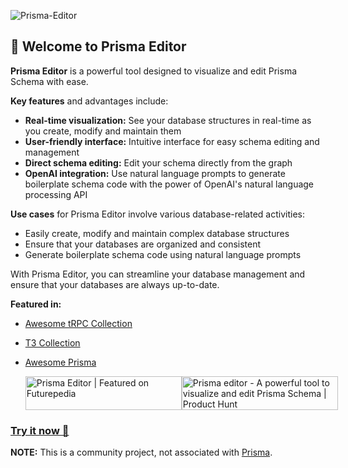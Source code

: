 ![Prisma-Editor](https://github.com/mohammed-bahumaish/prisma-editor/blob/main/apps/web/public/images/banner.png?raw=true)

## 👋 Welcome to Prisma Editor

**Prisma Editor** is a powerful tool designed to visualize and edit Prisma Schema with ease.

**Key features** and advantages include:

- **Real-time visualization:** See your database structures in real-time as you create, modify and maintain them
- **User-friendly interface:** Intuitive interface for easy schema editing and management
- **Direct schema editing:** Edit your schema directly from the graph
- **OpenAI integration:** Use natural language prompts to generate boilerplate schema code with the power of OpenAI's natural language processing API

**Use cases** for Prisma Editor involve various database-related activities:

- Easily create, modify and maintain complex database structures
- Ensure that your databases are organized and consistent
- Generate boilerplate schema code using natural language prompts

With Prisma Editor, you can streamline your database management and ensure that your databases are always up-to-date.

**Featured in:**

- [Awesome tRPC Collection](https://trpc.io/docs/awesome-trpc#-open-source-projects-using-trpc)
- [T3 Collection](https://create.t3.gg/en/t3-collection)
- [Awesome Prisma](https://github.com/catalinmiron/awesome-prisma)

    <div style="display: flex;">
    <a href="https://futurepedia.io/tool/prisma-editor?utm_source=prisma-editor_embed" style="width: 250px; height: 54px;" width="250" height="54">
      <img src="https://futurepedia.io/api/image-widget?toolId=6d9b85ac-f1ca-45c7-b4d5-5207a6cdf6ce" alt="Prisma Editor | Featured on Futurepedia" style="width: 250px; height: 54px;" width="250" height="54">
    </a>

    <a href="https://www.producthunt.com/posts/prisma-editor?utm_source=badge-featured&utm_medium=badge&utm_souce=badge-prisma&#0045;editor" target="_blank">
      <img src="https://api.producthunt.com/widgets/embed-image/v1/featured.svg?post_id=388147&theme=light" alt="Prisma&#0032;editor - A&#0032;powerful&#0032;tool&#0032;to&#0032;visualize&#0032;and&#0032;edit&#0032;Prisma&#0032;Schema | Product Hunt" style="width: 250px; height: 54px;" width="250" height="54" />
    </a>
  </div>

### [Try it now 🚀](https://prisma-editor.vercel.app)

**NOTE:** This is a community project, not associated with [Prisma](https://prisma.io).
